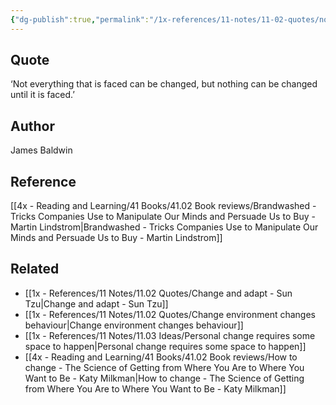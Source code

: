 ```yaml
---
{"dg-publish":true,"permalink":"/1x-references/11-notes/11-02-quotes/not-everything-that-is-faced-can-be-changed-but-nothing-can-be-changed-until-it-is-faced/","title":"Not everything that is faced can be changed, but nothing can be changed until it is faced","created":"2025-01-21T21:54:10.430+03:00","updated":"2025-01-21T22:45:18.836+03:00"}
---
```



## Quote
‘Not everything that is faced can be changed, but nothing can be changed until it is faced.’ 

## Author
James Baldwin

## Reference
[[4x - Reading and Learning/41 Books/41.02 Book reviews/Brandwashed - Tricks Companies Use to Manipulate Our Minds and Persuade Us to Buy - Martin Lindstrom\|Brandwashed - Tricks Companies Use to Manipulate Our Minds and Persuade Us to Buy - Martin Lindstrom]]

## Related
- [[1x - References/11 Notes/11.02 Quotes/Change and adapt - Sun Tzu\|Change and adapt - Sun Tzu]]
- [[1x - References/11 Notes/11.02 Quotes/Change environment changes behaviour\|Change environment changes behaviour]]
- [[1x - References/11 Notes/11.03 Ideas/Personal change requires some space to happen\|Personal change requires some space to happen]]
- [[4x - Reading and Learning/41 Books/41.02 Book reviews/How to change - The Science of Getting from Where You Are to Where You Want to Be - Katy Milkman\|How to change - The Science of Getting from Where You Are to Where You Want to Be - Katy Milkman]]

